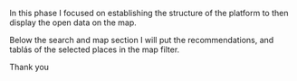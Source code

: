 In this phase I focused on establishing the structure of the 
platform to then display the open data on the map.

Below the search and map section I will put the recommendations, 
and tablás of the selected places in the map filter.

Thank you